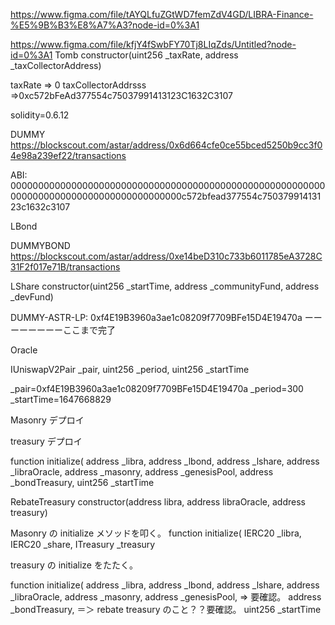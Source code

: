 https://www.figma.com/file/tAYQLfuZGtWD7femZdV4GD/LIBRA-Finance-%E5%9B%B3%E8%A7%A3?node-id=0%3A1

https://www.figma.com/file/kfjY4fSwbFY70Tj8LIqZds/Untitled?node-id=0%3A1
Tomb
constructor(uint256 \_taxRate, address \_taxCollectorAddress)

taxRate => 0
taxCollectorAddrsss =>0xc572bFeAd377554c75037991413123C1632C3107

solidity=0.6.12

DUMMY
https://blockscout.com/astar/address/0x6d664cfe0ce55bced5250b9cc3f04e98a239ef22/transactions

ABI: 0000000000000000000000000000000000000000000000000000000000000000000000000000000000000000c572bfead377554c75037991413123c1632c3107

LBond

DUMMYBOND
https://blockscout.com/astar/address/0xe14beD310c733b6011785eA3728C31F2f017e71B/transactions

LShare
constructor(uint256 \_startTime, address \_communityFund, address \_devFund)

DUMMY-ASTR-LP: 0xf4E19B3960a3ae1c08209f7709BFe15D4E19470a
ーーーーーーーーここまで完了

Oracle

IUniswapV2Pair \_pair,
uint256 \_period,
uint256 \_startTime

\_pair=0xf4E19B3960a3ae1c08209f7709BFe15D4E19470a
\_period=300
\_startTime=1647668829

Masonry デプロイ

treasury デプロイ

function initialize(
address \_libra,
address \_lbond,
address \_lshare,
address \_libraOracle,
address \_masonry,
address \_genesisPool,
address \_bondTreasury,
uint256 \_startTime

RebateTreasury
constructor(address libra, address libraOracle, address treasury)

Masonry の initialize メソッドを叩く。
function initialize(
IERC20 \_libra,
IERC20 \_share,
ITreasury \_treasury

treasury の initialize をたたく。

function initialize(
address \_libra,
address \_lbond,
address \_lshare,
address \_libraOracle,
address \_masonry,
address \_genesisPool, => 要確認。
address \_bondTreasury, ＝＞ rebate treasury のこと？？要確認。
uint256 \_startTime
